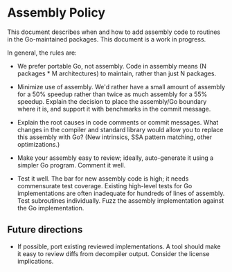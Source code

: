 # Assembly Policy

This document describes when and how to add assembly code to routines in the Go-maintained packages. This document is a work in progress.

In general, the rules are:

* We prefer portable Go, not assembly. Code in assembly means (N packages * M architectures) to maintain, rather than just N packages.

* Minimize use of assembly. We'd rather have a small amount of assembly for a 50% speedup rather than twice as much assembly for a 55% speedup. Explain the decision to place the assembly/Go boundary where it is, and support it with benchmarks in the commit message.

* Explain the root causes in code comments or commit messages. What changes in the compiler and standard library would allow you to replace this assembly with Go? (New intrinsics, SSA pattern matching, other optimizations.)

* Make your assembly easy to review; ideally, auto-generate it using a simpler Go program. Comment it well.

* Test it well. The bar for new assembly code is high; it needs commensurate test coverage. Existing high-level tests for Go implementations are often inadequate for hundreds of lines of assembly. Test subroutines individually. Fuzz the assembly implementation against the Go implementation.

## Future directions

* If possible, port existing reviewed implementations. A tool should make it easy to review diffs from decompiler output. Consider the license implications.
